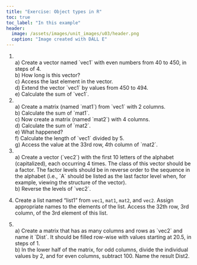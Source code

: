 ```yaml
---
title: "Exercise: Object types in R"
toc: true
toc_label: "In this example"
header:
  image: /assets/images/unit_images/u03/header.png
  caption: "Image created with DALL E"
---
```


1. <br/>
   a) Create a vector named `vec1` with even numbers from 40 to 450, in steps of 4.<br/>
   b) How long is this vector? <br/>
   c) Access the last element in the vector. <br/>
   d) Extend the vector `vec1` by values from 450 to 494.<br/>
   e) Calculate the sum of `vec1`.

2. <br/>
   a) Create a matrix (named `mat1`) from `vec1` with 2 columns.<br/>
   b) Calculate the sum of `mat1`.<br/>
   c) Now create a matrix (named `mat2`) with 4 columns.<br/>
   d) Calculate the sum of `mat2`.<br/>
   e) What happened?<br/>
   f) Calculate the length of `vec1` divided by 5.<br/>
   g) Access the value at the 33rd row, 4th column of `mat2`.

3. <br/>
   a) Create a vector (`vec2`) with the first 10 letters of the alphabet (capitalized), each occurring 4 times. The class of this vector should be a factor. The factor levels should be in reverse order to the sequence in the alphabet (i.e., `A` should be listed as the last factor level when, for example, viewing the structure of the vector).<br/>
   b) Reverse the levels of `vec2`.

4. Create a list named “list1” from `vec1`, `mat1`, `mat2`, and `vec2`. Assign appropriate names to the elements of the list. Access the 32th row, 3rd column, of the 3rd element of this list.

5. <br/>
    a) Create a matrix that has as many columns and rows as `vec2` and name it `Dist`. It should be filled row-wise with values starting at 20.5, in steps of 1.<br/>
    b) In the lower half of the matrix, for odd columns, divide the individual values by 2, and for even columns, subtract 100. Name the result Dist2.